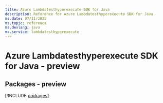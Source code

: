 ```yaml
---
title: Azure Lambdatesthyperexecute SDK for Java
description: Reference for Azure Lambdatesthyperexecute SDK for Java
ms.date: 07/11/2025
ms.topic: reference
ms.devlang: java
ms.service: lambdatesthyperexecute
---
```

# Azure Lambdatesthyperexecute SDK for Java - preview
## Packages - preview
[!INCLUDE [packages](lambdatesthyperexecute-index.md)]